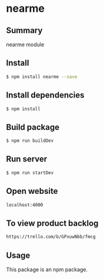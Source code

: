 # nearme

## Summary

nearme module

## Install

```sh
$ npm install nearme --save
```
## Install dependencies
```sh
$ npm install
```

## Build package
```sh 
$ npm run buildDev 
```

## Run server
```sh
$ npm run startDev
```

## Open website
```sh
localhost:4000
```

## To view product backlog
```sh
https://trello.com/b/GPxuwNbb/fmcg
```

## Usage
This package is an npm package.